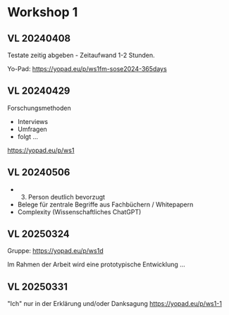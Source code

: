 # Workshop 1

## VL 20240408

Testate zeitig abgeben - Zeitaufwand 1-2 Stunden.

Yo-Pad: https://yopad.eu/p/ws1fm-sose2024-365days


## VL 20240429
Forschungsmethoden
- Interviews
- Umfragen
- folgt ...

https://yopad.eu/p/ws1


## VL 20240506
- 3. Person deutlich bevorzugt
- Belege für zentrale Begriffe aus Fachbüchern / Whitepapern
- Complexity (Wissenschaftliches ChatGPT)
 


## VL 20250324

Gruppe:
https://yopad.eu/p/ws1d

Im Rahmen der Arbeit wird eine prototypische Entwicklung ...


## VL 20250331


"Ich" nur in der Erklärung und/oder Danksagung
https://yopad.eu/p/ws1-1
